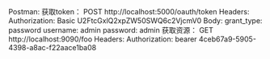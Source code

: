 
Postman:
获取token：
POST http://localhost:5000/oauth/token
Headers: 
  Authorization: Basic U2FtcGxlQ2xpZW50SWQ6c2VjcmV0
Body: 
  grant_type: password
  username: admin
  password: admin
获取资源：
GET http://localhost:9090/foo
Headers: 
  Authorization: bearer 4ceb67a9-5905-4398-a8ac-f22aace1ba08

